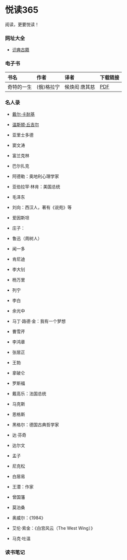 # 悦读365

阅读，更要悦读！

### 网址大全

- [识典古籍](https://www.shidianguji.com)

### 电子书

| 书名    | 作者     | 译者      | 下载链接                                        |
|:------|:-------|:--------|:--------------------------------------------|
| 奇特的一生 | (俄)格拉宁 | 候焕闳 唐其慈 | [PDF](https://www.alipan.com/s/3CqhSQu8Jrd) |

### 名人录

- [戴尔·卡耐基](https://en.wikipedia.org/wiki/Dale_Carnegie)
- [温斯顿·丘吉尔](https://en.wikipedia.org/wiki/Winston_Churchill)
- 亚里士多德

- 窦文涛
- 富兰克林
- 巴尔扎克
- 阿德勒：奥地利心理学家
- 亚伯拉罕·林肯：美国总统
- 毛泽东
- 刘向：西汉人，著有《说苑》等
- 爱因斯坦
- 庄子：
- 鲁迅（周树人）
- 闻一多
- 肯尼迪
- 李大钊
- 杨万里
- 列宁
- 李白
- 余光中
- 马丁·路德·金：我有一个梦想
- 曹雪芹
- 李鸿章
- 张居正
- 王勃
- 拿破仑
- 罗斯福
- 戴高乐：法国总统
- 马克斯
- 恩格斯
- 黑格尔：德国古典哲学家
- 达·芬奇
- 达尔文
- 孟子
- 尼克松
- 白居易
- 王潜：作家
- 曾国藩
- 莫泊桑
- 奥威尔：《1984》
- 艾伦·索金：《白宫风云（The West Wing）》
- 马克·吐温

### 读书笔记
